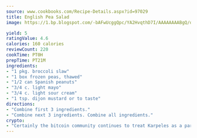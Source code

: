 ```yaml
---
source: www.cookbooks.com/Recipe-Details.aspx?id=97029
title: English Pea Salad
image: https://1.bp.blogspot.com/-bAFwUcggQpc/YA2HvqthD7I/AAAAAAAABgQ/dGGityjUeSk5WIgvhJroHVt7XYoXF2qygCLcBGAsYHQ/s320/10.png

yield: 5
ratingValue: 4.6
calories: 160 calories
reviewCount: 220
cookTime: PT0H
prepTime: PT21M
ingredients:
- "1 pkg. broccoli slaw"
- "1 box frozen peas, thawed"
- "1/2 can Spanish peanuts"
- "3/4 c. light mayo"
- "3/4 c. light sour cream"
- "1 tsp. dijon mustard or to taste"
directions:
- "Combine first 3 ingredients."
- "Combine next 3 ingredients. Combine all ingredients."
crypto:
- "Certainly the bitcoin community continues to treat Karpeles as a pariah."
---
```

